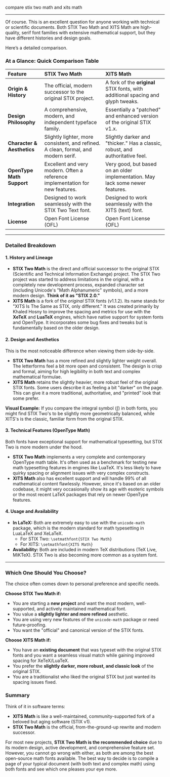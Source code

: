 compare stix two math and xits math

---

Of course. This is an excellent question for anyone working with technical or scientific documents. Both STIX Two Math and XITS Math are high-quality, serif font families with extensive mathematical support, but they have different histories and design goals.

Here’s a detailed comparison.

### At a Glance: Quick Comparison Table

| Feature                    | STIX Two Math                                                                      | XITS Math                                                                        |
| :------------------------- | :--------------------------------------------------------------------------------- | :------------------------------------------------------------------------------- |
| **Origin & History**       | The official, modern successor to the original STIX project.                       | A fork of the **original** STIX fonts, with additional spacing and glyph tweaks. |
| **Design Philosophy**      | A comprehensive, modern, and independent typeface family.                          | Essentially a "patched" and enhanced version of the original STIX v1.x.          |
| **Character & Aesthetics** | Slightly lighter, more consistent, and refined. A clean, formal, and modern serif. | Slightly darker and "thicker." Has a classic, robust, and authoritative feel.    |
| **OpenType Math Support**  | Excellent and very modern. Often a reference implementation for new features.      | Very good, but based on an older implementation. May lack some newer features.   |
| **Integration**            | Designed to work seamlessly with the STIX Two Text font.                           | Designed to work seamlessly with the XITS (text) font.                           |
| **License**                | Open Font License (OFL)                                                            | Open Font License (OFL)                                                          |

---

### Detailed Breakdown

#### 1. History and Lineage

- **STIX Two Math** is the direct and official successor to the original STIX (Scientific and Technical Information Exchange) project. The STIX Two project was started to address limitations in the original, with a completely new development process, expanded character set (including Unicode's "Math Alphanumeric" symbols), and a more modern design. **Think of it as "STIX 2.0."**
- **XITS Math** is a fork of the _original_ STIX fonts (v1.1.2). Its name stands for "XITS Is The Same as STIX, only different." It was created primarily by Khaled Hosny to improve the spacing and metrics for use with the **XeTeX** and **LuaTeX** engines, which have native support for system fonts and OpenType. It incorporates some bug fixes and tweaks but is fundamentally based on the older design.

#### 2. Design and Aesthetics

This is the most noticeable difference when viewing them side-by-side.

- **STIX Two Math** has a more refined and slightly lighter weight overall. The letterforms feel a bit more open and consistent. The design is crisp and formal, aiming for high legibility in both text and complex mathematical formulae.
- **XITS Math** retains the slightly heavier, more robust feel of the original STIX fonts. Some users describe it as feeling a bit "darker" on the page. This can give it a more traditional, authoritative, and "printed" look that some prefer.

**Visual Example:**
If you compare the integral symbol (∫) in both fonts, you might find STIX Two's to be slightly more geometrically balanced, while XITS's is the classic, familiar form from the original STIX.

#### 3. Technical Features (OpenType Math)

Both fonts have exceptional support for mathematical typesetting, but STIX Two is more modern under the hood.

- **STIX Two Math** implements a very complete and contemporary OpenType math table. It's often used as a benchmark for testing new math typesetting features in engines like LuaTeX. It's less likely to have quirky spacing or alignment issues with very complex constructs.
- **XITS Math** also has excellent support and will handle 99% of all mathematical content flawlessly. However, since it's based on an older codebase, it might very occasionally show its age with esoteric symbols or the most recent LaTeX packages that rely on newer OpenType features.

#### 4. Usage and Availability

- **In LaTeX:** Both are extremely easy to use with the `unicode-math` package, which is the modern standard for math typesetting in LuaLaTeX and XeLaTeX.
  - For STIX Two: `\setmathfont{STIX Two Math}`
  - For XITS: `\setmathfont{XITS Math}`
- **Availability:** Both are included in modern TeX distributions (TeX Live, MiKTeX). STIX Two is also becoming more common as a system font.

---

### Which One Should You Choose?

The choice often comes down to personal preference and specific needs.

**Choose STIX Two Math if:**

- You are starting a **new project** and want the most modern, well-supported, and actively maintained mathematical font.
- You value a **slightly lighter and more refined** aesthetic.
- You are using very new features of the `unicode-math` package or need future-proofing.
- You want the "official" and canonical version of the STIX fonts.

**Choose XITS Math if:**

- You have an **existing document** that was typeset with the original STIX fonts and you want a seamless visual match while gaining improved spacing for XeTeX/LuaTeX.
- You prefer the **slightly darker, more robust, and classic look** of the original STIX.
- You are a traditionalist who liked the original STIX but just wanted its spacing issues fixed.

### Summary

Think of it in software terms:

- **XITS Math** is like a well-maintained, community-supported fork of a beloved but aging software (STIX v1).
- **STIX Two Math** is the official, from-the-ground-up rewrite and modern successor.

For most new projects, **STIX Two Math is the recommended choice** due to its modern design, active development, and comprehensive feature set. However, you cannot go wrong with either, as both are among the best open-source math fonts available. The best way to decide is to compile a page of your typical document (with both text and complex math) using both fonts and see which one pleases your eye more.
